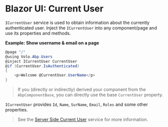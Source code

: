 # Blazor UI: Current User

`ICurrentUser` service is used to obtain information about the currently authenticated user. Inject the `ICurrentUser` into any component/page and use its properties and methods.

**Example: Show username & email on a page**

````csharp
@page "/"
@using Volo.Abp.Users
@inject ICurrentUser CurrentUser
@if (CurrentUser.IsAuthenticated)
{
    <p>Welcome @CurrentUser.UserName</p>
}
````

> If you (directly or indirectly) derived your component from the `AbpComponentBase`, you can directly use the base `CurrentUser` property.

`ICurrentUser` provides `Id`, `Name`, `SurName`, `Email`, `Roles` and some other properties.

> See the [Server Side Current User](../../CurrentUser) service for more information.

